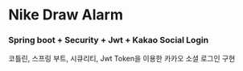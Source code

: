 # Nike Draw Alarm

### Spring boot + Security + Jwt + Kakao Social Login

코틀린, 스프링 부트, 시큐리티, Jwt Token을 이용한 카카오 소셜 로그인 구현
